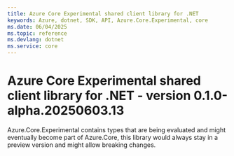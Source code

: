 ```yaml
---
title: Azure Core Experimental shared client library for .NET
keywords: Azure, dotnet, SDK, API, Azure.Core.Experimental, core
ms.date: 06/04/2025
ms.topic: reference
ms.devlang: dotnet
ms.service: core
---
```

# Azure Core Experimental shared client library for .NET - version 0.1.0-alpha.20250603.13 


Azure.Core.Experimental contains types that are being evaluated and might eventually become part of Azure.Core, this library would always stay in a preview version and might allow breaking changes.

